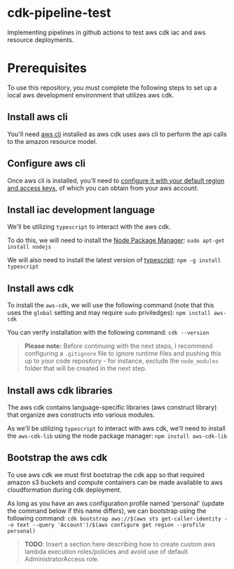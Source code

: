 # cdk-pipeline-test

Implementing pipelines in github actions to test aws cdk iac and aws resource deployments.

# Prerequisites

To use this repository, you must complete the following steps to set up a local aws development environment that utilizes aws cdk.

## Install aws cli

You'll need [aws cli](https://docs.aws.amazon.com/cli/latest/userguide/getting-started-install.html) installed as aws cdk uses aws cli to perform the api calls to the amazon resource model.

## Configure aws cli

Once aws cli is installed, you'll need to [configure it with your default region and access keys](https://docs.aws.amazon.com/sdk-for-java/v1/developer-guide/setup-credentials.html), of which you can obtain from your aws account.

## Install iac development language

We'll be utilizing `typescript` to interact with the aws cdk.

To do this, we will need to install the [Node Package Manager](https://www.npmjs.com):
`sudo apt-get install nodejs`

We will also need to install the latest version of [typescript](https://www.typescriptlang.org/):
`npm -g install typescript`

## Install aws cdk

To install the `aws-cdk`, we will use the following command (note that this uses the `global` setting and may require `sudo` priviledges):
`npm install aws-cdk`

You can verify installation with the following command:
`cdk --version`

> **Please note:** Before continuing with the next steps, I recommend configuring a `.gitignore` file to ignore runtime files and pushing this up to your code repository - for instance, exclude the `node_modules` folder that will be created in the next step.

## Install aws cdk libraries

The aws cdk contains language-specific libraries (aws construct library) that organize aws constructs into various modules.

As we'll be utilizing `typescript` to interact with aws cdk, we'll need to install the `aws-cdk-lib` using the node package manager:
`npm install aws-cdk-lib`

## Bootstrap the aws cdk

To use aws cdk we must first bootstrap the cdk app so that required amazon s3 buckets and compute containers can be made available to aws cloudformation during cdk deployment.

As long as you have an aws configuration profile named 'personal' (update the command below if this name differs), we can bootstrap using the following command:
`cdk bootstrap aws://$(aws sts get-caller-identity --o text --query 'Account')/$(aws configure get region --profile personal)`

> **TODO**: Insert a section here describing how to create custom aws lambda execution roles/policies and avoid use of default AdministratorAccess role.
